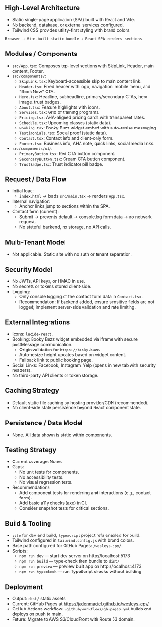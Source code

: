 ## High-Level Architecture
- Static single-page application (SPA) built with React and Vite.
- No backend, database, or external services configured.
- Tailwind CSS provides utility-first styling with brand colors.

```
Browser → Vite-built static bundle → React SPA renders sections
```

## Modules / Components
- `src/App.tsx`: Composes top-level sections with SkipLink, Header, main content, Footer.
- `src/components/`:
  - `SkipLink.tsx`: Keyboard-accessible skip to main content link.
  - `Header.tsx`: Fixed header with logo, navigation, mobile menu, and "Book Now" CTA.
  - `Hero.tsx`: Headline, subheadline, primary/secondary CTAs, hero image, trust badges.
  - `About.tsx`: Feature highlights with icons.
  - `Services.tsx`: Grid of training programs.
  - `Pricing.tsx`: AHA-aligned pricing cards with transparent rates.
  - `Schedule.tsx`: Upcoming classes (static data).
  - `Booking.tsx`: Booky Buzz widget embed with auto-resize messaging.
  - `Testimonials.tsx`: Social proof (static data).
  - `Contact.tsx`: Contact info and client-only form.
  - `Footer.tsx`: Business info, AHA note, quick links, social media links.
- `src/components/ui/`:
  - `PrimaryButton.tsx`: Red CTA button component.
  - `SecondaryButton.tsx`: Cream CTA button component.
  - `TrustBadge.tsx`: Trust indicator pill badge.

## Request / Data Flow
- Initial load:
  - `index.html` → loads `src/main.tsx` → renders `App.tsx`.
- Internal navigation:
  - Anchor links jump to sections within the SPA.
- Contact form (current):
  - Submit → prevents default → console.log form data → no network request.
  - No stateful backend, no storage, no API calls.

## Multi-Tenant Model
- Not applicable. Static site with no auth or tenant separation.

## Security Model
- No JWTs, API keys, or HMAC in use.
- No secrets or tokens stored client-side.
- Logging:
  - Only console logging of the contact form data in `Contact.tsx`.
  - Recommendation: If backend added, ensure sensitive fields are not logged; implement server-side validation and rate limiting.

## External Integrations
- Icons: `lucide-react`.
- Booking: Booky Buzz widget embedded via iframe with secure postMessage communication.
  - Origin validation for `https://booky.buzz`.
  - Auto-resize height updates based on widget content.
  - Fallback link to public booking page.
- Social Links: Facebook, Instagram, Yelp (opens in new tab with security headers).
- No third-party API clients or token storage.

## Caching Strategy
- Default static file caching by hosting provider/CDN (recommended).
- No client-side state persistence beyond React component state.

## Persistence / Data Model
- None. All data shown is static within components.

## Testing Strategy
- Current coverage: None.
- Gaps:
  - No unit tests for components.
  - No accessibility tests.
  - No visual regression tests.
- Recommendations:
  - Add component tests for rendering and interactions (e.g., contact form).
  - Add basic a11y checks (axe) in CI.
  - Consider snapshot tests for critical sections.

## Build & Tooling
- `vite` for dev and build; `typescript` project refs enabled for build.
- Tailwind configured in `tailwind.config.js` with brand colors.
- Base path configured for GitHub Pages: `/wesleys-cpy/`.
- Scripts:
  - `npm run dev` — start dev server on http://localhost:5173
  - `npm run build` — type-check then bundle to `dist/`
  - `npm run preview` — preview built app on http://localhost:4173
  - `npm run typecheck` — run TypeScript checks without building

## Deployment
- Output: `dist/` static assets.
- Current: GitHub Pages at https://jadenmaciel.github.io/wesleys-cpy/
- GitHub Actions workflow: `.github/workflows/gh-pages.yml` builds and deploys on push to main.
- Future: Migrate to AWS S3/CloudFront with Route 53 domain.
